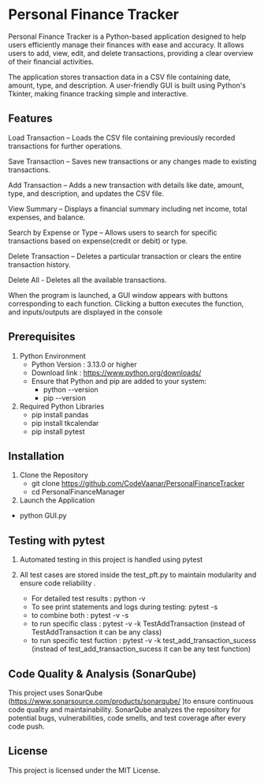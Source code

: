 # Personal Finance Tracker
Personal Finance Tracker is a Python-based application designed to help users efficiently manage their finances with ease and accuracy. It allows users to add, view, edit, and delete transactions, providing a clear overview of their financial activities.

The application stores transaction data in a CSV file containing date, amount, type, and description. A user-friendly GUI is built using Python's Tkinter, making finance tracking simple and interactive.

## Features
Load Transaction – Loads the CSV file containing previously recorded transactions for further operations.

Save Transaction – Saves new transactions or any changes made to existing transactions.

Add Transaction – Adds a new transaction with details like date, amount, type, and description, and updates the CSV file.

View Summary – Displays a financial summary including net income, total expenses, and balance.

Search by Expense or Type – Allows users to search for specific transactions based on expense(credit or debit) or type.

Delete Transaction – Deletes a particular transaction or clears the entire transaction history.

Delete All - Deletes all the available transactions.

When the program is launched, a GUI window appears with buttons corresponding to each function. Clicking a button executes the function, and inputs/outputs are displayed in the console

## Prerequisites
1. Python Environment
   - Python Version : 3.13.0 or higher
   - Download link : https://www.python.org/downloads/
   - Ensure that Python and pip are added to your system:
     - python --version
     - pip --version
2. Required Python Libraries
   - pip install pandas
   - pip install tkcalendar
   - pip install pytest

## Installation
1. Clone the Repository
   - git clone https://github.com/CodeVaanar/PersonalFinanceTracker
   - cd PersonalFinanceManager
2.  Launch the Application
   - python GUI.py    

## Testing with pytest
1. Automated testing in this project is handled using pytest
2. All test cases are stored inside the test_pft.py to maintain modularity and ensure code reliability .

   - For detailed test results : python -v
   - To see print statements and logs during testing: pytest -s
   - to combine both : pytest -v -s
   - to run specific class : pytest -v -k TestAddTransaction    (instead of TestAddTransaction it can be any class)
   - to run specific test fuction : pytest -v -k test_add_transaction_sucess  (instead of test_add_transaction_sucess it can be any test function)
  
## Code Quality & Analysis (SonarQube)
This project uses SonarQube (https://www.sonarsource.com/products/sonarqube/ )to ensure continuous code quality and maintainability.
SonarQube analyzes the repository for potential bugs, vulnerabilities, code smells, and test coverage after every code push.

## License
This project is licensed under the MIT License.


